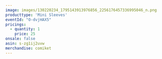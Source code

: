 ```yaml
---
image: images/130220234_1795143913976856_2256176457336995046_n.png
producttype: 'Mini Sleeves'
eventId: "O-dvjHAX5"
pricings:
  - quantity: 1
    price: 25
onsale: false
asin: s-zg1ij2uvw
merchandise: comiket
---
```

